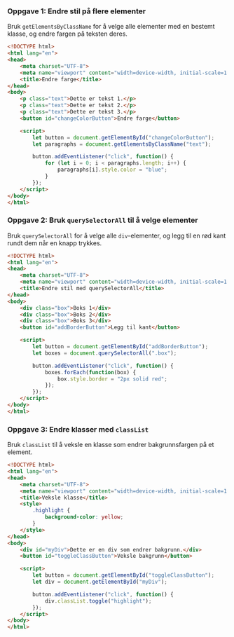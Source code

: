 ### Oppgave 1: Endre stil på flere elementer
Bruk `getElementsByClassName` for å velge alle elementer med en bestemt klasse, og endre fargen på teksten deres.

```html
<!DOCTYPE html>
<html lang="en">
<head>
    <meta charset="UTF-8">
    <meta name="viewport" content="width=device-width, initial-scale=1.0">
    <title>Endre farge</title>
</head>
<body>
    <p class="text">Dette er tekst 1.</p>
    <p class="text">Dette er tekst 2.</p>
    <p class="text">Dette er tekst 3.</p>
    <button id="changeColorButton">Endre farge</button>

    <script>
        let button = document.getElementById("changeColorButton");
        let paragraphs = document.getElementsByClassName("text");

        button.addEventListener("click", function() {
            for (let i = 0; i < paragraphs.length; i++) {
                paragraphs[i].style.color = "blue";
            }
        });
    </script>
</body>
</html>
```

### Oppgave 2: Bruk `querySelectorAll` til å velge elementer
Bruk `querySelectorAll` for å velge alle `div`-elementer, og legg til en rød kant rundt dem når en knapp trykkes.

```html
<!DOCTYPE html>
<html lang="en">
<head>
    <meta charset="UTF-8">
    <meta name="viewport" content="width=device-width, initial-scale=1.0">
    <title>Endre stil med querySelectorAll</title>
</head>
<body>
    <div class="box">Boks 1</div>
    <div class="box">Boks 2</div>
    <div class="box">Boks 3</div>
    <button id="addBorderButton">Legg til kant</button>

    <script>
        let button = document.getElementById("addBorderButton");
        let boxes = document.querySelectorAll(".box");

        button.addEventListener("click", function() {
            boxes.forEach(function(box) {
                box.style.border = "2px solid red";
            });
        });
    </script>
</body>
</html>
```

### Oppgave 3: Endre klasser med `classList`
Bruk `classList` til å veksle en klasse som endrer bakgrunnsfargen på et element.

```html
<!DOCTYPE html>
<html lang="en">
<head>
    <meta charset="UTF-8">
    <meta name="viewport" content="width=device-width, initial-scale=1.0">
    <title>Veksle klasse</title>
    <style>
        .highlight {
            background-color: yellow;
        }
    </style>
</head>
<body>
    <div id="myDiv">Dette er en div som endrer bakgrunn.</div>
    <button id="toggleClassButton">Veksle bakgrunn</button>

    <script>
        let button = document.getElementById("toggleClassButton");
        let div = document.getElementById("myDiv");

        button.addEventListener("click", function() {
            div.classList.toggle("highlight");
        });
    </script>
</body>
</html>
```